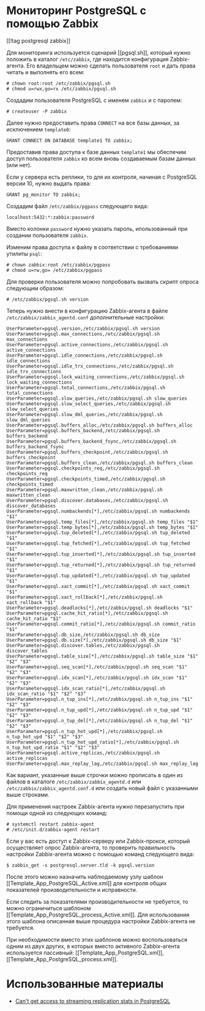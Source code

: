 Мониторинг PostgreSQL с помощью Zabbix
======================================

[[!tag postgresql zabbix]]

Для мониторинга используется сценарий [[pgsql.sh]], который нужно положить в каталог `/etc/zabbix`, где находится конфигурация Zabbix-агента. Его владельцем можно сделать пользователя `root` и дать права читать и выполнять его всем:

    # chown root:root /etc/zabbix/pgsql.sh
    # chmod u=rwx,go=rx /etc/zabbix/pgsql.sh

Создадим пользователя PostgreSQL с именем `zabbix` и с паролем:

    # createuser -P zabbix

Далее нужно предоставить права `CONNECT` на все базы данных, за исключением `template0`:

    GRANT CONNECT ON DATABASE template1 TO zabbix;

Предоставив права доступа к базе данных `template1` мы обеспечим доступ пользователя `zabbix` ко всем вновь создаваемым базам данных (или нет).

Если у сервера есть реплики, то для их контроля, начиная с PostgreSQL версии 10, нужно выдать права:

    GRANT pg_monitor TO zabbix;

Создадим файл `/etc/zabbix/pgpass` следующего вида:

    localhost:5432:*:zabbix:password

Вместо колонки `password` нужно указать пароль, ипользованный при создании пользователя `zabbix`.

Изменим права доступа к файлу в соответствии с требованиями утилиты `psql`:

    # chown zabbix:root /etc/zabbix/pgpass
    # chmod u=rw,go= /etc/zabbix/pgpass

Для проверки пользователя можно попробовать вызвать скрипт опроса следующим образом:

    # /etc/zabbix/pgsql.sh version

Теперь нужно внести в конфигурацию Zabbix-агента в файле `/etc/zabbix/zabbix_agentd.conf` дополнительные настройки:

    UserParameter=pgsql.version,/etc/zabbix/pgsql.sh version
    UserParameter=pgsql.max_connections,/etc/zabbix/pgsql.sh max_connections
    UserParameter=pgsql.active_connections,/etc/zabbix/pgsql.sh active_connections
    UserParameter=pgsql.idle_connections,/etc/zabbix/pgsql.sh idle_connections
    UserParameter=pgsql.idle_trx_connections,/etc/zabbix/pgsql.sh idle_trx_connections
    UserParameter=pgsql.lock_waiting_connections,/etc/zabbix/pgsql.sh lock_waiting_connections
    UserParameter=pgsql.total_connections,/etc/zabbix/pgsql.sh total_connections
    UserParameter=pgsql.slow_queries,/etc/zabbix/pgsql.sh slow_queries
    UserParameter=pgsql.slow_select_queries,/etc/zabbix/pgsql.sh slow_select_queries
    UserParameter=pgsql.slow_dml_queries,/etc/zabbix/pgsql.sh slow_dml_queries
    UserParameter=pgsql.buffers_alloc,/etc/zabbix/pgsql.sh buffers_alloc
    UserParameter=pgsql.buffers_backend,/etc/zabbix/pgsql.sh buffers_backend
    UserParameter=pgsql.buffers_backend_fsync,/etc/zabbix/pgsql.sh buffers_backend_fsync
    UserParameter=pgsql.buffers_checkpoint,/etc/zabbix/pgsql.sh buffers_checkpoint
    UserParameter=pgsql.buffers_clean,/etc/zabbix/pgsql.sh buffers_clean
    UserParameter=pgsql.checkpoints_req,/etc/zabbix/pgsql.sh checkpoints_req
    UserParameter=pgsql.checkpoints_timed,/etc/zabbix/pgsql.sh checkpoints_timed
    UserParameter=pgsql.maxwritten_clean,/etc/zabbix/pgsql.sh maxwritten_clean
    UserParameter=pgsql.discover.databases,/etc/zabbix/pgsql.sh discover_databases
    UserParameter=pgsql.numbackends[*],/etc/zabbix/pgsql.sh numbackends "$1"
    UserParameter=pgsql.temp_files[*],/etc/zabbix/pgsql.sh temp_files "$1"
    UserParameter=pgsql.temp_bytes[*],/etc/zabbix/pgsql.sh temp_bytes "$1"
    UserParameter=pgsql.tup_deleted[*],/etc/zabbix/pgsql.sh tup_deleted "$1"
    UserParameter=pgsql.tup_fetched[*],/etc/zabbix/pgsql.sh tup_fetched "$1"
    UserParameter=pgsql.tup_inserted[*],/etc/zabbix/pgsql.sh tup_inserted "$1"
    UserParameter=pgsql.tup_returned[*],/etc/zabbix/pgsql.sh tup_returned "$1"
    UserParameter=pgsql.tup_updated[*],/etc/zabbix/pgsql.sh tup_updated "$1"
    UserParameter=pgsql.xact_commit[*],/etc/zabbix/pgsql.sh xact_commit "$1"
    UserParameter=pgsql.xact_rollback[*],/etc/zabbix/pgsql.sh xact_rollback "$1"
    UserParameter=pgsql.deadlocks[*],/etc/zabbix/pgsql.sh deadlocks "$1"
    UserParameter=pgsql.cache_hit_ratio[*],/etc/zabbix/pgsql.sh cache_hit_ratio "$1"
    UserParameter=pgsql.commit_ratio[*],/etc/zabbix/pgsql.sh commit_ratio "$1"
    UserParameter=pgsql.db_size,/etc/zabbix/pgsql.sh db_size
    UserParameter=pgsql.db.size[*],/etc/zabbix/pgsql.sh db_size "$1"
    UserParameter=pgsql.discover.tables,/etc/zabbix/pgsql.sh discover_tables
    UserParameter=pgsql.table_size[*],/etc/zabbix/pgsql.sh table_size "$1" "$2" "$3"
    UserParameter=pgsql.seq_scan[*],/etc/zabbix/pgsql.sh seq_scan "$1" "$2" "$3"
    UserParameter=pgsql.idx_scan[*],/etc/zabbix/pgsql.sh idx_scan "$1" "$2" "$3"
    UserParameter=pgsql.idx_scan_ratio[*],/etc/zabbix/pgsql.sh idx_scan_ratio "$1" "$2" "$3"
    UserParameter=pgsql.n_tup_ins[*],/etc/zabbix/pgsql.sh n_tup_ins "$1" "$2" "$3"
    UserParameter=pgsql.n_tup_upd[*],/etc/zabbix/pgsql.sh n_tup_upd "$1" "$2" "$3"
    UserParameter=pgsql.n_tup_del[*],/etc/zabbix/pgsql.sh n_tup_del "$1" "$2" "$3"
    UserParameter=pgsql.n_tup_hot_upd[*],/etc/zabbix/pgsql.sh n_tup_hot_upd "$1" "$2" "$3"
    UserParameter=pgsql.n_tup_hot_upd_ratio[*],/etc/zabbix/pgsql.sh n_tup_hot_upd_ratio "$1" "$2" "$3"
    UserParameter=pgsql.active_replicas,/etc/zabbix/pgsql.sh active_replicas
    UserParameter=pgsql.max_replay_lag,/etc/zabbix/pgsql.sh max_replay_lag

Как вариант, указанные выше строчки можно прописать в один из файлов в каталоге `/etc/zabbix/zabbix_agentd.d` или `/etc/zabbix/zabbix_agentd.conf.d` или создать новый файл с указанными выше строками.

Для применения настроек Zabbix-агента нужно перезапустить при помощи одной из следующих команд:

    # systemctl restart zabbix-agent
    # /etc/init.d/zabbix-agent restart

Если у вас есть доступ к Zabbix-серверу или Zabbix-прокси, который осуществляет опрос Zabbix-агента, то проверить правильность настройки Zabbix-агента можно с помощью команд следующего вида:

    $ zabbix_get -s postgresql.server.tld -k pgsql.version

После этого можно назначить наблюдаемому узлу шаблон [[Template_App_PostgreSQL_Active.xml]] для контроля общих показателей производительности и исправности.

Если следить за показателями производительности не требуется, то можно ограничиться шаблоном [[Template_App_PostgreSQL_process_Active.xml]]. Для использования этого шаблона описанная выше процедура настройки Zabbix-агента не требуется.

При необходимости вместо этих шаблонов можно воспользоваться одним из двух других, в которых вместо активного Zabbix-агента используется пассивный: [[Template_App_PostgreSQL.xml]], [[Template_App_PostgreSQL_process.xml]].

Использованные материалы
========================

* [Can't get access to streaming replication stats in PostgreSQL](https://stackoverflow.com/questions/32735805/cant-get-access-to-streaming-replication-stats-in-postgresql)
